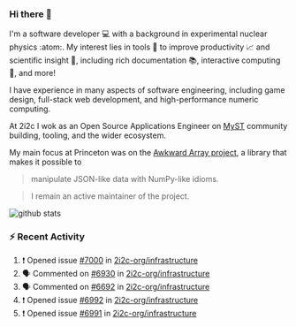 ### Hi there 👋 

I'm a software developer 💻 with a background in experimental nuclear physics :atom:. My interest lies in tools :wrench: to improve productivity :chart_with_upwards_trend: and scientific insight :telescope:, including rich documentation 📚, interactive computing 🧮, and more! 

I have experience in many aspects of software engineering, including game design, full-stack web development, and high-performance numeric computing. 

At 2i2c I wok as an Open Source Applications Engineer on [MyST](https://github.com/jupyter-book/mystmd) community building, tooling, and the wider ecosystem. 

My main focus at Princeton was on the [Awkward Array project](awkward-array.org/), a library that makes it possible to 
> manipulate JSON-like data with NumPy-like idioms.

> I remain an active maintainer of the project. 

![github stats](https://github-readme-stats.vercel.app/api?username=agoose77&show_icons=true&hide_rank=true&hide_title=true&bg_color=30,e76445,904e95&text_color=efe3ec&icon_color=efe3ec)
<!--
**agoose77/agoose77** is a ✨ _special_ ✨ repository because its `README.md` (this file) appears on your GitHub profile.

Here are some ideas to get you started:

- 🔭 I’m currently working on ...
- 🌱 I’m currently learning ...
- 👯 I’m looking to collaborate on ...
- 🤔 I’m looking for help with ...
- 💬 Ask me about ...
- 📫 How to reach me: ...
- 😄 Pronouns: ...
- ⚡ Fun fact: ...
-->

### :zap: Recent Activity

<!--START_SECTION:activity-->
1. ❗ Opened issue [#7000](https://github.com/2i2c-org/infrastructure/issues/7000) in [2i2c-org/infrastructure](https://github.com/2i2c-org/infrastructure)
2. 🗣 Commented on [#6930](https://github.com/2i2c-org/infrastructure/issues/6930#issuecomment-3426400041) in [2i2c-org/infrastructure](https://github.com/2i2c-org/infrastructure)
3. 🗣 Commented on [#6692](https://github.com/2i2c-org/infrastructure/issues/6692#issuecomment-3422812355) in [2i2c-org/infrastructure](https://github.com/2i2c-org/infrastructure)
4. ❗ Opened issue [#6992](https://github.com/2i2c-org/infrastructure/issues/6992) in [2i2c-org/infrastructure](https://github.com/2i2c-org/infrastructure)
5. ❗ Opened issue [#6991](https://github.com/2i2c-org/infrastructure/issues/6991) in [2i2c-org/infrastructure](https://github.com/2i2c-org/infrastructure)
<!--END_SECTION:activity-->
